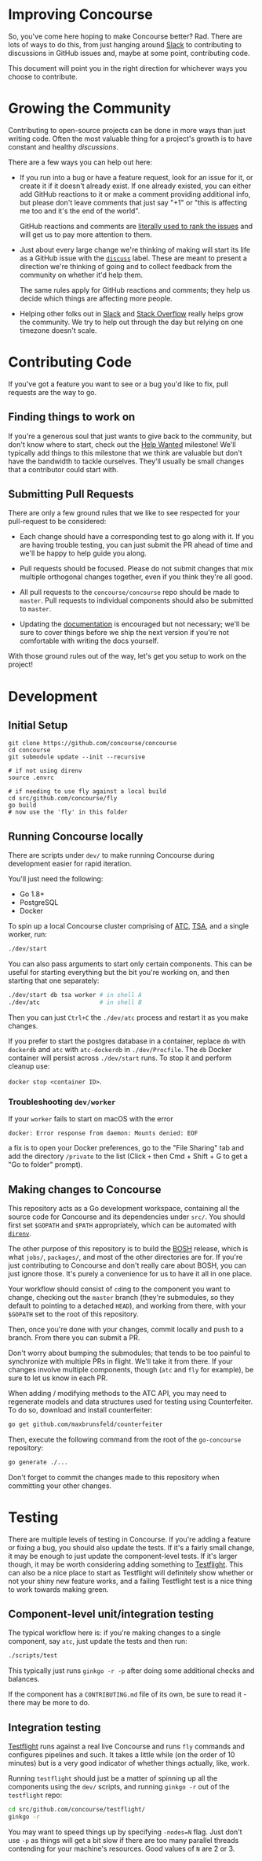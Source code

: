 # Improving Concourse

So, you've come here hoping to make Concourse better? Rad. There are lots of
ways to do this, from just hanging around [Slack](https://slack.concourse.ci)
to contributing to discussions in GitHub issues and, maybe at some point,
contributing code.

This document will point you in the right direction for whichever ways you
choose to contribute.


# Growing the Community

Contributing to open-source projects can be done in more ways than just
writing code. Often the most valuable thing for a project's growth is to have
constant and healthy *discussions*.

There are a few ways you can help out here:

* If you run into a bug or have a feature request, look for an issue for it, or
  create it if it doesn't already exist. If one already existed, you can either
  add GitHub reactions to it or make a comment providing additional info, but
  please don't leave comments that just say "+1" or "this is affecting me too
  and it's the end of the world".

  GitHub reactions and comments are [literally used to rank the
  issues](https://github.com/vito/customs/blob/master/src/GitHub.elm#L111-L126)
  and will get us to pay more attention to them.

* Just about every large change we're thinking of making will start its life as
  a GitHub issue with the
  [`discuss`](https://github.com/issues?q=is%3Aopen+is%3Aissue+user%3Aconcourse+label%3A%22discuss%22)
  label. These are meant to present a direction we're thinking of going and to
  collect feedback from the community on whether it'd help them.

  The same rules apply for GitHub reactions and comments; they help us decide
  which things are affecting more people.

* Helping other folks out in [Slack](https://slack.concourse.ci) and [Stack
  Overflow](http://stackoverflow.com/questions/tagged/concourse) really helps
  grow the community. We try to help out through the day but relying on one
  timezone doesn't scale.



# Contributing Code

If you've got a feature you want to see or a bug you'd like to fix, pull
requests are the way to go.

## Finding things to work on

If you're a generous soul that just wants to give back to the community, but
don't know where to start, check out the [Help Wanted](https://github.com/concourse/concourse/milestone/6)
milestone! We'll typically add things to this milestone that we think are
valuable but don't have the bandwidth to tackle ourselves. They'll usually
be small changes that a contributor could start with.

## Submitting Pull Requests

There are only a few ground rules that we like to see respected for
your pull-request to be considered:

- Each change should have a corresponding test to go along with it. If you are
  having trouble testing, you can just submit the PR ahead of time and we'll be
  happy to help guide you along.

- Pull requests should be focused. Please do not submit changes that mix
  multiple orthogonal changes together, even if you think they're all good.

- All pull requests to the `concourse/concourse` repo should be made to
  `master`. Pull requests to individual components should also be submitted to
  `master`.

- Updating the
  [documentation](https://github.com/concourse/concourse/tree/master/docs) is
  encouraged but not necessary; we'll be sure to cover things before we ship
  the next version if you're not comfortable with writing the docs yourself.

With those ground rules out of the way, let's get you setup to work on
the project!



# Development

## Initial Setup

```
git clone https://github.com/concourse/concourse
cd concourse
git submodule update --init --recursive

# if not using direnv
source .envrc

# if needing to use fly against a local build
cd src/github.com/concourse/fly
go build
# now use the 'fly' in this folder
```

## Running Concourse locally

There are scripts under `dev/` to make running Concourse during development
easier for rapid iteration.

You'll just need the following:

* Go 1.8+
* PostgreSQL
* Docker

To spin up a local Concourse cluster comprising of
[ATC](https://github.com/concourse/atc),
[TSA](https://github.com/concourse/tsa), and a single worker, run:

```sh
./dev/start
```

You can also pass arguments to start only certain components. This can be
useful for starting everything but the bit you're working on, and then starting
that one separately:

```sh
./dev/start db tsa worker # in shell A
./dev/atc                 # in shell B
```

Then you can just `Ctrl+C` the `./dev/atc` process and restart it as you make
changes.

If you prefer to start the postgres database in a container, replace `db` with
`dockerdb` and `atc` with `atc-dockerdb` in `./dev/Procfile`. The `db` Docker
container will persist across `./dev/start` runs. To stop it and perform
cleanup use:

  `docker stop <container ID>`.

### Troubleshooting `dev/worker`
If your `worker` fails to start on macOS with the error
```
docker: Error response from daemon: Mounts denied: EOF
```
a fix is to open your Docker preferences, go to the "File Sharing" tab
and add the directory `/private` to the list
(Click `+` then Cmd + Shift + G to get a "Go to folder" prompt).


## Making changes to Concourse

This repository acts as a Go development workspace, containing all the source
code for Concourse and its dependencies under `src/`. You should first set
`$GOPATH` and `$PATH` appropriately, which can be automated with
[`direnv`](https://direnv.net/).

The other purpose of this repository is to build the [BOSH](https://bosh.io)
release, which is what `jobs/`, `packages/`, and most of the other directories
are for. If you're just contributing to Concourse and don't really care about
BOSH, you can just ignore those. It's purely a convenience for us to have it
all in one place.

Your workflow should consist of `cd`ing to the component you want to change,
checking out the `master` branch (they're submodules, so they default to
pointing to a detached `HEAD`), and working from there, with your `$GOPATH` set
to the root of this repository.

Then, once you're done with your changes, commit locally and push to a branch.
From there you can submit a PR.

Don't worry about bumping the submodules; that tends to be too painful
to synchronize with multiple PRs in flight. We'll take it from there. If your
changes involve multiple components, though (`atc` and `fly` for example), be
sure to let us know in each PR.

When adding / modifying methods to the ATC API, you may need to regenerate
models and data structures used for testing using Counterfeiter. To do so,
download and install counterfeiter:

```bash
go get github.com/maxbrunsfeld/counterfeiter
```

Then, execute the following command from the root of the `go-concourse` repository:

```bash
go generate ./...
```

Don't forget to commit the changes made to this repository when committing your other changes.

# Testing

There are multiple levels of testing in Concourse. If you're adding a feature
or fixing a bug, you should also update the tests. If it's a fairly small
change, it may be enough to just update the component-level tests. If it's
larger though, it may be worth considering adding something to
[Testflight](https://github.com/concourse/testflight). This can also be a nice
place to start as Testflight will definitely show whether or not your shiny new
feature works, and a failing Testflight test is a nice thing to work towards
making green.


## Component-level unit/integration testing

The typical workflow here is: if you're making changes to a single component,
say `atc`, just update the tests and then run:

```sh
./scripts/test
```

This typically just runs `ginkgo -r -p` after doing some additional checks and
balances.

If the component has a `CONTRIBUTING.md` file of its own, be sure to read it -
there may be more to do.


## Integration testing

[Testflight](https://github.com/concourse/testflight) runs against a real live
Concourse and runs `fly` commands and configures pipelines and such. It takes a
little while (on the order of 10 minutes) but is a very good indicator of
whether things actually, like, work.

Running `testflight` should just be a matter of spinning up all the components
using the `dev/` scripts, and running `ginkgo -r` out of the `testflight` repo:

```sh
cd src/github.com/concourse/testflight/
ginkgo -r
```

You may want to speed things up by specifying `-nodes=N` flag. Just don't use
`-p` as things will get a bit slow if there are too many parallel threads
contending for your machine's resources. Good values of `N` are 2 or 3.
